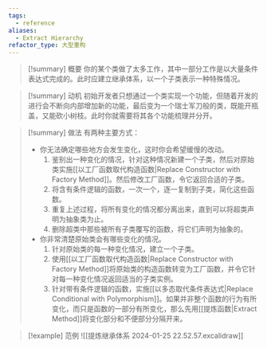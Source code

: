 ```yaml
---
tags:
  - reference
aliases:
  - Extract Hierarchy
refactor_type: 大型重构
---
```

> [!summary] 概要
> 你的某个类做了太多工作，其中一部分工作是以大量条件表达式完成的。此时应建立继承体系，以一个子类表示一种特殊情况。

> [!summary] 动机
> 初始开发者只想通过一个类实现一个功能，但随着开发的进行会不断向内部增加新的功能，最后变为一个瑞士军刀般的类，既能开瓶盖，又能砍小树枝。此时你就需要将其各个功能梳理并分开。

> [!summary] 做法
> 有两种主要方式：
> - 你无法确定哪些地方会发生变化，这时你会希望缓慢的改动。
> 	1. 鉴别出一种变化的情况，针对这种情况新建一个子类，然后对原始类实施[[以工厂函数取代构造函数|Replace Constructor with Factory Method]]。然后修改工厂函数，令它返回合适的子类。
> 	2. 将含有条件逻辑的函数，一次一个，逐一复制到子类，简化这些函数。
> 	3. 重复上述过程，将所有变化的情况都分离出来，直到可以将超类声明为抽象类为止。
> 	4. 删除超类中那些被所有子类覆写的函数，将它们声明为抽象的。
> - 你非常清楚原始类会有哪些变化的情况。
> 	1. 针对原始类的每一种变化情况，建立一个子类。
> 	2. 使用[[以工厂函数取代构造函数|Replace Constructor with Factory Method]]将原始类的构造函数转变为工厂函数，并令它针对每一种变化情况返回适当的子类实例。
> 	3. 针对带有条件逻辑的函数，实施[[以多态取代条件表达式|Replace Conditional with Polymorphism]]。如果并非整个函数的行为有所变化，而只是函数的一部分有所变化，那么先用[[提炼函数|Extract Method]]将变化部分和不便部分分隔开来。

> [!example] 范例
> ![[提炼继承体系 2024-01-25 22.52.57.excalidraw]]